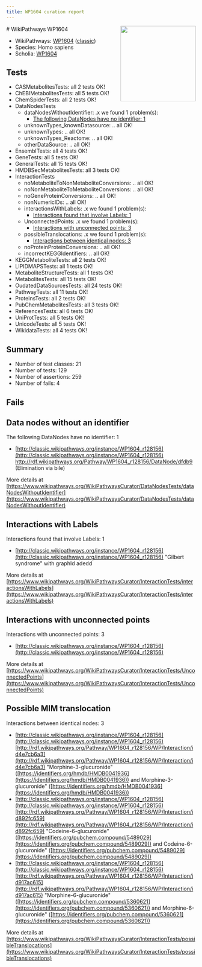 ```yaml
---
title: WP1604 curation report
---
```


<img style="float: right; width: 200px" src="https://upload.wikimedia.org/wikipedia/commons/thumb/8/83/Wplogo_with_text_500.png/640px-Wplogo_with_text_500.png" />
# WikiPathways WP1604

* WikiPathways: [WP1604](https://wikipathways.org/pathways/WP1604) ([classic](https://classic.wikipathways.org/instance/WP1604))
* Species: Homo sapiens
* Scholia: [WP1604](https://scholia.toolforge.org/wikipathways/WP1604)
## Tests
* CASMetabolitesTests: all 2 tests OK!
* ChEBIMetabolitesTests: all 5 tests OK!
* ChemSpiderTests: all 2 tests OK!
* DataNodesTests
    * dataNodesWithoutIdentifier: .x we found 1 problem(s):
        * [The following DataNodes have no identifier: 1](#d2d32fa0)
    * unknownTypes_knownDatasource: .. all OK!
    * unknownTypes: .. all OK!
    * unknownTypes_Reactome: .. all OK!
    * otherDataSource: .. all OK!
* EnsemblTests: all 4 tests OK!
* GeneTests: all 5 tests OK!
* GeneralTests: all 15 tests OK!
* HMDBSecMetabolitesTests: all 3 tests OK!
* InteractionTests
    * noMetaboliteToNonMetaboliteConversions: .. all OK!
    * noNonMetaboliteToMetaboliteConversions: .. all OK!
    * noGeneProteinConversions: .. all OK!
    * nonNumericIDs: .. all OK!
    * interactionsWithLabels: .x we found 1 problem(s):
        * [Interactions found that involve Labels: 1](#630d2678)
    * UnconnectedPoints: .x we found 1 problem(s):
        * [Interactions with unconnected points: 3](#35a61adb)
    * possibleTranslocations: .x we found 1 problem(s):
        * [Interactions between identical nodes: 3](#1c118208)
    * noProteinProteinConversions: .. all OK!
    * incorrectKEGGIdentifiers: .. all OK!
* KEGGMetaboliteTests: all 2 tests OK!
* LIPIDMAPSTests: all 1 tests OK!
* MetaboliteStructureTests: all 1 tests OK!
* MetabolitesTests: all 15 tests OK!
* OudatedDataSourcesTests: all 24 tests OK!
* PathwayTests: all 11 tests OK!
* ProteinsTests: all 2 tests OK!
* PubChemMetabolitesTests: all 3 tests OK!
* ReferencesTests: all 6 tests OK!
* UniProtTests: all 5 tests OK!
* UnicodeTests: all 5 tests OK!
* WikidataTests: all 4 tests OK!


## Summary

* Number of test classes: 21
* Number of tests: 129
* Number of assertions: 259
* Number of fails: 4

## Fails

<a name="d2d32fa0" />

## Data nodes without an identifier

The following DataNodes have no identifier: 1

* [http://classic.wikipathways.org/instance/WP1604_r128156](http://classic.wikipathways.org/instance/WP1604_r128156) http://rdf.wikipathways.org/Pathway/WP1604_r128156/DataNode/dfdb9 (Elimination via bile)


More details at [https://www.wikipathways.org/WikiPathwaysCurator/DataNodesTests/dataNodesWithoutIdentifier](https://www.wikipathways.org/WikiPathwaysCurator/DataNodesTests/dataNodesWithoutIdentifier)

<a name="630d2678" />

## Interactions with Labels

Interactions found that involve Labels: 1

* [http://classic.wikipathways.org/instance/WP1604_r128156](http://classic.wikipathways.org/instance/WP1604_r128156) "Gilbert
syndrome" with graphId adedd


More details at [https://www.wikipathways.org/WikiPathwaysCurator/InteractionTests/interactionsWithLabels](https://www.wikipathways.org/WikiPathwaysCurator/InteractionTests/interactionsWithLabels)

<a name="35a61adb" />

## Interactions with unconnected points

Interactions with unconnected points: 3

* [http://classic.wikipathways.org/instance/WP1604_r128156](http://classic.wikipathways.org/instance/WP1604_r128156)


More details at [https://www.wikipathways.org/WikiPathwaysCurator/InteractionTests/UnconnectedPoints](https://www.wikipathways.org/WikiPathwaysCurator/InteractionTests/UnconnectedPoints)

<a name="1c118208" />

## Possible MIM translocation

Interactions between identical nodes: 3

* [http://classic.wikipathways.org/instance/WP1604_r128156](http://classic.wikipathways.org/instance/WP1604_r128156) [http://rdf.wikipathways.org/Pathway/WP1604_r128156/WP/Interaction/id4e7cb6a3](http://rdf.wikipathways.org/Pathway/WP1604_r128156/WP/Interaction/id4e7cb6a3) "Morphine-3-glucuronide" ([https://identifiers.org/hmdb/HMDB0041936](https://identifiers.org/hmdb/HMDB0041936)) and 
Morphine-3-glucuronide" ([https://identifiers.org/hmdb/HMDB0041936](https://identifiers.org/hmdb/HMDB0041936))
* [http://classic.wikipathways.org/instance/WP1604_r128156](http://classic.wikipathways.org/instance/WP1604_r128156) [http://rdf.wikipathways.org/Pathway/WP1604_r128156/WP/Interaction/id892fc659](http://rdf.wikipathways.org/Pathway/WP1604_r128156/WP/Interaction/id892fc659) "Codeine-6-glucuronide" ([https://identifiers.org/pubchem.compound/5489029](https://identifiers.org/pubchem.compound/5489029)) and 
Codeine-6-glucuronide" ([https://identifiers.org/pubchem.compound/5489029](https://identifiers.org/pubchem.compound/5489029))
* [http://classic.wikipathways.org/instance/WP1604_r128156](http://classic.wikipathways.org/instance/WP1604_r128156) [http://rdf.wikipathways.org/Pathway/WP1604_r128156/WP/Interaction/id917ac615](http://rdf.wikipathways.org/Pathway/WP1604_r128156/WP/Interaction/id917ac615) "Morphine-6-glucuronide" ([https://identifiers.org/pubchem.compound/5360621](https://identifiers.org/pubchem.compound/5360621)) and 
Morphine-6-glucuronide" ([https://identifiers.org/pubchem.compound/5360621](https://identifiers.org/pubchem.compound/5360621))


More details at [https://www.wikipathways.org/WikiPathwaysCurator/InteractionTests/possibleTranslocations](https://www.wikipathways.org/WikiPathwaysCurator/InteractionTests/possibleTranslocations)

